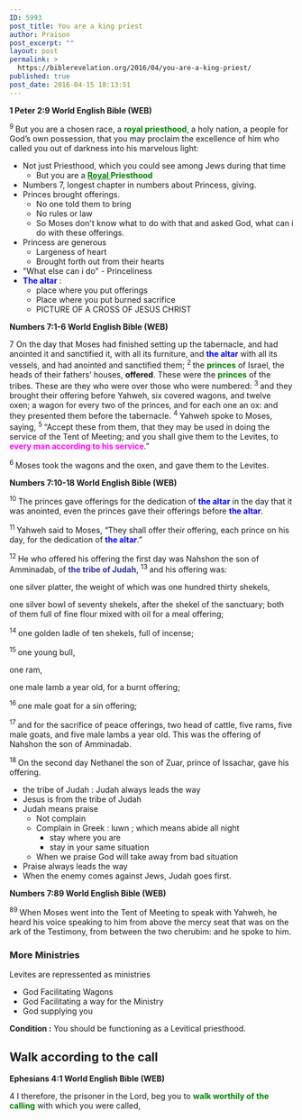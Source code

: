 ```yaml
---
ID: 5993
post_title: You are a king priest
author: Praison
post_excerpt: ""
layout: post
permalink: >
  https://biblerevelation.org/2016/04/you-are-a-king-priest/
published: true
post_date: 2016-04-15 18:13:51
---
```

<strong><span class="passage-display-bcv">1 Peter 2:9
</span><span class="passage-display-version">World English Bible (WEB)</span></strong>

<span id="en-WEB-30410" class="text 1Pet-2-9"><sup class="versenum">9 </sup>But you are a chosen race, a <span style="color: #008000;"><strong>royal priesthood</strong></span>, a holy nation, a people for God’s own possession, that you may proclaim the excellence of him who called you out of darkness into his marvelous light:</span>
<ul>
 	<li>Not just Priesthood, which you could see among Jews during that time
<ul>
 	<li>But you are a <strong><span style="color: #008000;"><span style="text-decoration: underline;">Royal </span>Priesthood</span></strong></li>
</ul>
</li>
 	<li class="passage-display">Numbers 7, longest chapter in numbers about Princess, giving.</li>
 	<li class="passage-display">Princes brought offerings.
<ul>
 	<li class="passage-display">No one told them to bring</li>
 	<li class="passage-display">No rules or law</li>
 	<li class="passage-display">So Moses don't know what to do with that and asked God, what can i do with these offerings.</li>
</ul>
</li>
 	<li class="passage-display">Princess are generous
<ul>
 	<li class="passage-display">Largeness of heart</li>
 	<li class="passage-display">Brought forth out from their hearts</li>
</ul>
</li>
 	<li>"What else can i do" - Princeliness</li>
 	<li><span style="color: #0000ff;"><strong>The altar</strong></span> :
<ul>
 	<li>place where you put offerings</li>
 	<li>Place where you put burned sacrifice</li>
 	<li>PICTURE OF A CROSS OF JESUS CHRIST</li>
</ul>
</li>
</ul>
<p class="passage-display"><strong><span class="passage-display-bcv">Numbers 7:1-6
</span><span class="passage-display-version">World English Bible (WEB)</span></strong></p>
<p class="chapter-1"><span id="en-WEB-3852" class="text Num-7-1"><span class="chapternum">7 </span>On the day that Moses had finished setting up the tabernacle, and had anointed it and sanctified it, with all its furniture, and <span style="color: #0000ff;"><strong>the altar</strong></span> with all its vessels, and had anointed and sanctified them; </span><span id="en-WEB-3853" class="text Num-7-2"><sup class="versenum">2 </sup>the <span style="color: #008000;"><strong>princes</strong> </span>of Israel, the heads of their fathers’ houses, <strong>offered</strong>. These were the <span style="color: #008000;"><strong>princes</strong> </span>of the tribes. These are they who were over those who were numbered: </span><span id="en-WEB-3854" class="text Num-7-3"><sup class="versenum">3 </sup>and they brought their offering before Yahweh, six covered wagons, and twelve oxen; a wagon for every two of the princes, and for each one an ox: and they presented them before the tabernacle. </span><span id="en-WEB-3855" class="text Num-7-4"><sup class="versenum">4 </sup>Yahweh spoke to Moses, saying, </span><span id="en-WEB-3856" class="text Num-7-5"><sup class="versenum">5 </sup>“Accept these from them, that they may be used in doing the service of the Tent of Meeting; and you shall give them to the Levites, to <span style="color: #ff00ff;"><strong>every man according to his service</strong></span>.”</span></p>
<span id="en-WEB-3857" class="text Num-7-6"><sup class="versenum">6 </sup>Moses took the wagons and the oxen, and gave them to the Levites.</span>

<strong><span class="passage-display-bcv">Numbers 7:10-18
</span><span class="passage-display-version">World English Bible (WEB)</span></strong>

<span id="en-WEB-3861" class="text Num-7-10"><sup class="versenum">10 </sup>The princes gave offerings for the dedication of <span style="color: #0000ff;"><strong>the altar</strong></span> in the day that it was anointed, even the princes gave their offerings before <span style="color: #0000ff;"><strong>the altar</strong></span>.</span>

<span id="en-WEB-3862" class="text Num-7-11"><sup class="versenum">11 </sup>Yahweh said to Moses, “They shall offer their offering, each prince on his day, for the dedication of <span style="color: #0000ff;"><strong>the altar</strong></span>.”</span>

<span id="en-WEB-3863" class="text Num-7-12"><sup class="versenum">12 </sup>He who offered his offering the first day was Nahshon the son of Amminadab, of <span style="color: #333399;"><strong>the tribe of Judah</strong></span>, </span><span id="en-WEB-3864" class="text Num-7-13"><sup class="versenum">13 </sup>and his offering was:</span>

<span class="text Num-7-13">one silver platter, the weight of which was one hundred thirty shekels,</span>

<span class="text Num-7-13">one silver bowl of seventy shekels, after the shekel of the sanctuary; both of them full of fine flour mixed with oil for a meal offering;</span>

<span id="en-WEB-3865" class="text Num-7-14"><sup class="versenum">14 </sup>one golden ladle of ten shekels, full of incense;</span>

<span id="en-WEB-3866" class="text Num-7-15"><sup class="versenum">15 </sup>one young bull,</span>

<span class="text Num-7-15">one ram,</span>

<span class="text Num-7-15">one male lamb a year old, for a burnt offering;</span>

<span id="en-WEB-3867" class="text Num-7-16"><sup class="versenum">16 </sup>one male goat for a sin offering;</span>

<span id="en-WEB-3868" class="text Num-7-17"><sup class="versenum">17 </sup>and for the sacrifice of peace offerings, two head of cattle, five rams, five male goats, and five male lambs a year old. This was the offering of Nahshon the son of Amminadab.</span>

<span id="en-WEB-3869" class="text Num-7-18"><sup class="versenum">18 </sup>On the second day Nethanel the son of Zuar, prince of Issachar, gave his offering.</span>
<ul>
 	<li>the tribe of Judah : Judah always leads the way</li>
 	<li>Jesus is from the tribe of Judah</li>
 	<li>Judah means praise
<ul>
 	<li>Not complain</li>
 	<li>Complain in Greek : luwn ; which means abide all night
<ul>
 	<li>stay where you are</li>
 	<li>stay in your same situation</li>
</ul>
</li>
 	<li>When we praise God will take away from bad situation</li>
</ul>
</li>
 	<li>Praise always leads the way</li>
 	<li>When the enemy comes against Jews, Judah goes first.</li>
</ul>
<strong><span class="passage-display-bcv">Numbers 7:89
</span><span class="passage-display-version">World English Bible (WEB)</span></strong>

<span id="en-WEB-3940" class="text Num-7-89"><sup class="versenum">89 </sup>When Moses went into the Tent of Meeting to speak with Yahweh, he heard his voice speaking to him from above the mercy seat that was on the ark of the Testimony, from between the two cherubim: and he spoke to him.</span>
<h3><strong>More Ministries</strong></h3>
Levites are repressented as ministries
<ul>
 	<li>God Facilitating Wagons</li>
 	<li>God Facilitating a way for the Ministry</li>
 	<li>God supplying you</li>
</ul>
<strong>Condition :</strong> You should be functioning as a Levitical priesthood.
<h2><strong>Walk according to the call</strong></h2>
<strong><span class="passage-display-bcv">Ephesians 4:1
</span><span class="passage-display-version">World English Bible (WEB)</span></strong>
<p class="chapter-1"><span id="en-WEB-29275" class="text Eph-4-1"><span class="chapternum">4 </span>I therefore, the prisoner in the Lord, beg you to <span style="color: #008000;"><strong>walk worthily of the calling</strong></span> with which you were called,</span></p>